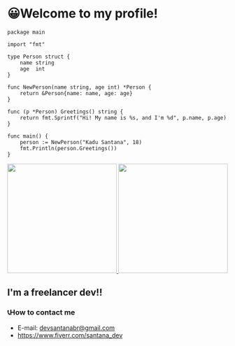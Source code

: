 # 😀Welcome to my profile!

```
package main

import "fmt"

type Person struct {
    name string
    age  int
}

func NewPerson(name string, age int) *Person {
    return &Person{name: name, age: age}
}

func (p *Person) Greetings() string {
    return fmt.Sprintf("Hi! My name is %s, and I'm %d", p.name, p.age)
}

func main() {
    person := NewPerson("Kadu Santana", 18)
    fmt.Println(person.Greetings())
}

```
<div>
  <a href="https://github.com/KaduSantanaDev/SantanaDEVbr">
  <img height="250em" src="https://github-readme-stats.vercel.app/api/top-langs/?username=KaduSantanaDev&langs_count=8&theme=radical"/>
  <img height="250em" src="https://github-readme-stats.vercel.app/api?username=KaduSantanaDev&show_icons=true&theme=radical"/>
  </a>

</div>

## I'm a freelancer dev!!
### 📞How to contact me

- E-mail: devsantanabr@gmail.com
- https://www.fiverr.com/santana_dev
